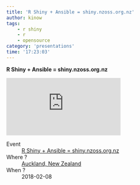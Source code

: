 ```yaml
---
title: 'R Shiny + Ansible = shiny.nzoss.org.nz'
author: kinow
tags:
    - r shiny
    - r
    - opensource
category: 'presentations'
time: '17:23:03'
---
```


<strong>R Shiny + Ansible = shiny.nzoss.org.nz</strong>

<div class='row'>
<div class="ui embed">
<iframe src="https://kinow.github.io/auckland-r-meetup-shiny-talk/" frameborder="0" allowfullscreen></iframe>
</div>
</div>

<dl>
<dt>Event</dt>
<dd><a href="https://www.meetup.com/Auckland-R-Users-Group-AKLRUG/events/247400612/">R Shiny + Ansible = shiny.nzoss.org.nz</a></dd>
<dt>Where ?</dt>
<dd><a href="https://www.google.com/maps/search/?api=1&query=38+Princes+Street%2C+The+University+of+Auckland%2C+Auckland%2C+nz">Auckland, New Zealand</a></dd>
<dt>When ?</dt>
<dd>2018-02-08</dd>
</dl>
